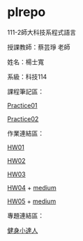 # plrepo

111-2師大科技系程式語言

授課教師：蔡芸琤 老師

姓名：楊士寬

系級：科技114

課程筆記區：
<p><a href="https://github.com/DADDYDADO/plrepo/blob/main/03%20pratice.ipynb" target="_blank">Practice01</a></p>
<p><a href="https://github.com/DADDYDADO/plrepo/blob/main/haha.ipynb" target="_blank">Practice02</a></p>

作業連結區：
<p><a href="https://github.com/DADDYDADO/plrepo/blob/main/%23HW01.ipynb" target="_blank">HW01</a></p>
<p><a href="https://github.com/DADDYDADO/plrepo/blob/main/HW02.ipynb" target="_blank">HW02</a></p>
<p><a href="https://github.com/DADDYDADO/plrepo/blob/main/HW3.ipynb" target="_blank">HW03</a></p>
<p><a href="https://github.com/DADDYDADO/plrepo/blob/main/HW4.ipynb" target="_blank">HW04</a> + <a href="https://medium.com/@andesign1010/%E5%81%A5%E8%BA%AB%E5%A4%A7%E8%AA%BF%E6%9F%A5-791d1a4ff434" target="_blank">medium</a></p> 
<p><a href="https://github.com/DADDYDADO/plrepo/blob/main/the%20relation%20data%20of%20the%20delayed%20flight.ipynb" target="_blank">HW05</a> + <a href="https://medium.com/@andesign1010/%E6%97%A5%E6%9C%AC%E8%88%AA%E7%A9%BA%E8%AA%BF%E6%9F%A5-%EF%B8%8F-696cd4910e27" target="_blank">medium</a></p>

專題連結區：
<p><a href="https://docs.google.com/presentation/d/114dnHpPdz7DAhRkNZ8LUskUZGcrh9dKK-yjxK3hZEvM/edit?usp=sharing" target="_blank">健身小達人</a></p>
